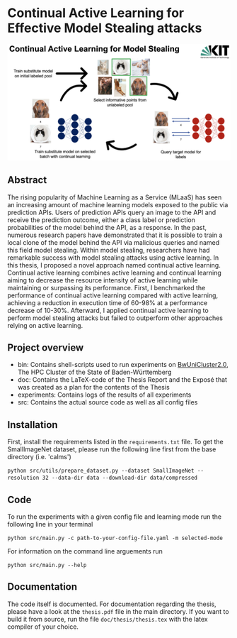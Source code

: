 # Continual Active Learning for Effective Model Stealing attacks

![Workflow of Continual Active Learning for Model Stealing](img/CALMS_Workflow.png)

## Abstract
The rising popularity of Machine Learning as a Service (MLaaS) has seen an increasing amount of machine learning models exposed to the public via prediction APIs. Users of prediction APIs query an image to the API and receive the prediction outcome, either a class label or prediction probabilities of the model behind the API, as a response. In the past, numerous research papers have demonstrated that it is possible to train a local clone of the model behind the API via malicious queries and named this field model stealing. Within model stealing, researchers have had remarkable success with model stealing attacks using active learning. In this thesis, I proposed a novel approach named continual active learning. Continual active learning combines active learning and continual learning aiming to decrease the resource intensity of active learning while maintaining or surpassing its performance. First, I benchmarked the performance of continual active learning compared with active learning, achieving a reduction in execution time of 60-98% at a performance decrease of 10-30%. Afterward, I applied continual active learning to perform model stealing attacks but failed to outperform other approaches relying on active learning.

## Project overview
- bin: Contains shell-scripts used to run experiments on [BwUniCluster2.0](https://wiki.bwhpc.de/e/BwUniCluster2.0/Login), The HPC Cluster of the State of Baden-Württemberg
- doc: Contains the LaTeX-code of the Thesis Report and the Exposé that was created as a plan for the contents of the Thesis
- experiments: Contains logs of the results of all experiments
- src: Contains the actual source code as well as all config files

## Installation
First, install the requirements listed in the `requirements.txt` file.
To get the SmallImageNet dataset, please run the following line first from the base directory (i.e. 'calms')

```console
python src/utils/prepare_dataset.py --dataset SmallImageNet --resolution 32 --data-dir data --download-dir data/compressed
```

## Code
To run the experiments with a given config file and learning mode run the following line in your terminal
```console
python src/main.py -c path-to-your-config-file.yaml -m selected-mode
```
For information on the command line arguements run
```console
python src/main.py --help
```
## Documentation
The code itself is documented. For documentation regarding the thesis, please have a look at the `thesis.pdf` file in the main directory. If you want to build it from source, run the file `doc/thesis/thesis.tex` with the latex compiler of your choice.
